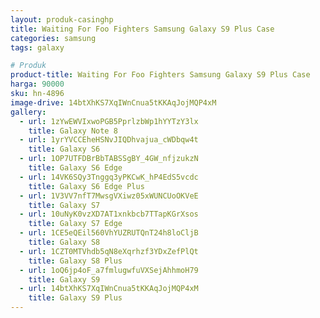```yaml
---
layout: produk-casinghp
title: Waiting For Foo Fighters Samsung Galaxy S9 Plus Case
categories: samsung
tags: galaxy

# Produk
product-title: Waiting For Foo Fighters Samsung Galaxy S9 Plus Case
harga: 90000
sku: hn-4896
image-drive: 14btXhKS7XqIWnCnua5tKKAqJojMQP4xM
gallery:
  - url: 1zYwEWVIxwoPGB5PprlzbWp1hYYTzY3lx
    title: Galaxy Note 8
  - url: 1yrYVCCEheHSNvJIQDhvajua_cWDbqw4t
    title: Galaxy S6
  - url: 1OP7UTFDBrBbTABSSgBY_4GW_nfjzukzN
    title: Galaxy S6 Edge
  - url: 14VK6SQy3Tnggq3yPKCwK_hP4EdS5vcdc
    title: Galaxy S6 Edge Plus
  - url: 1V3VV7nfT7MwsgVXiwz05xWUNCUoOKVeE
    title: Galaxy S7
  - url: 10uNyK0vzXD7AT1xnkbcb7TTapKGrXsos
    title: Galaxy S7 Edge
  - url: 1CE5eQEil560VhYUZRUTQnT24h8loCljB
    title: Galaxy S8
  - url: 1CZT0MTVhdb5qN8eXqrhzf3YDxZefPlQt
    title: Galaxy S8 Plus
  - url: 1oQ6jp4oF_a7fmlugwfuVXSejAhhmoH79
    title: Galaxy S9
  - url: 14btXhKS7XqIWnCnua5tKKAqJojMQP4xM
    title: Galaxy S9 Plus
---
```

